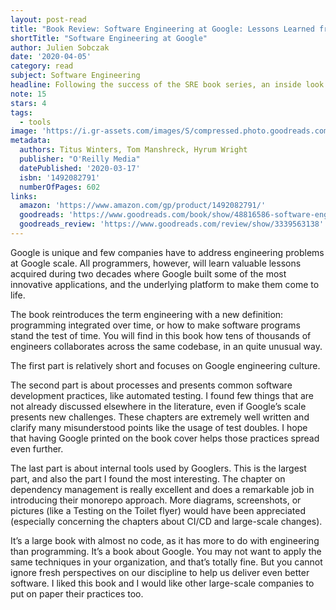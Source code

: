 ```yaml
---
layout: post-read
title: "Book Review: Software Engineering at Google: Lessons Learned from Programming Over Time"
shortTitle: "Software Engineering at Google"
author: Julien Sobczak
date: '2020-04-05'
category: read
subject: Software Engineering
headline: Following the success of the SRE book series, an inside look on the other side of the looking-glass.
note: 15
stars: 4
tags:
  - tools
image: 'https://i.gr-assets.com/images/S/compressed.photo.goodreads.com/books/1576579607l/48816586.jpg'
metadata:
  authors: Titus Winters, Tom Manshreck, Hyrum Wright
  publisher: "O'Reilly Media"
  datePublished: '2020-03-17'
  isbn: '1492082791'
  numberOfPages: 602
links:
  amazon: 'https://www.amazon.com/gp/product/1492082791/'
  goodreads: 'https://www.goodreads.com/book/show/48816586-software-engineering-at-google'
  goodreads_review: 'https://www.goodreads.com/review/show/3339563138'
---
```


Google is unique and few companies have to address engineering problems at Google scale. All programmers, however, will learn valuable lessons acquired during two decades where Google built some of the most innovative applications, and the underlying platform to make them come to life.

The book reintroduces the term engineering with a new definition: programming integrated over time, or how to make software programs stand the test of time. You will find in this book how tens of thousands of engineers collaborates across the same codebase, in an quite unusual way.

The first part is relatively short and focuses on Google engineering culture.

The second part is about processes and presents common software development practices, like automated testing. I found few things that are not already discussed elsewhere in the literature, even if Google’s scale presents new challenges. These chapters are extremely well written and clarify many misunderstood points like the usage of test doubles. I hope that having Google printed on the book cover helps those practices spread even further.

The last part is about internal tools used by Googlers. This is the largest part, and also the part I found the most interesting. The chapter on dependency management is really excellent and does a remarkable job in introducing their monorepo approach. More diagrams, screenshots, or pictures (like a Testing on the Toilet flyer) would have been appreciated (especially concerning the chapters about CI/CD and large-scale changes).

It’s a large book with almost no code, as it has more to do with engineering than programming. It’s a book about Google. You may not want to apply the same techniques in your organization, and that’s totally fine. But you cannot ignore fresh perspectives on our discipline to help us deliver even better software. I liked this book and I would like other large-scale companies to put on paper their practices too.